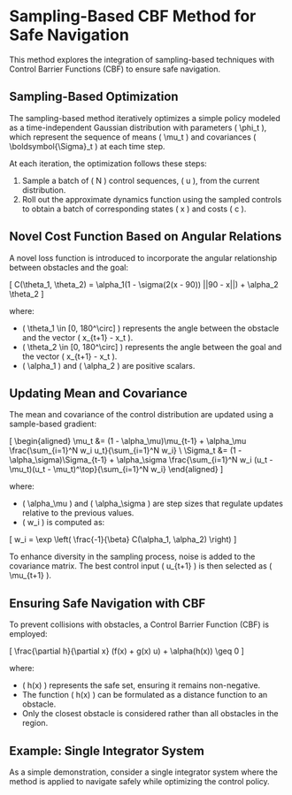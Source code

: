 # Sampling-Based CBF Method for Safe Navigation

This method explores the integration of sampling-based techniques with Control Barrier Functions (CBF) to ensure safe navigation.

## Sampling-Based Optimization

The sampling-based method iteratively optimizes a simple policy modeled as a time-independent Gaussian distribution with parameters \( \phi_t \), which represent the sequence of means \( \mu_t \) and covariances \( \boldsymbol{\Sigma}_t \) at each time step.

At each iteration, the optimization follows these steps:
1. Sample a batch of \( N \) control sequences, \( u \), from the current distribution.
2. Roll out the approximate dynamics function using the sampled controls to obtain a batch of corresponding states \( x \) and costs \( c \).

## Novel Cost Function Based on Angular Relations

A novel loss function is introduced to incorporate the angular relationship between obstacles and the goal:

\[
C(\theta_1, \theta_2) = \alpha_1(1 - \sigma(2(x - 90)) ||90 - x||) + \alpha_2 \theta_2
\]

where:
- \( \theta_1 \in [0, 180^\circ] \) represents the angle between the obstacle and the vector \( x_{t+1} - x_t \).
- \( \theta_2 \in [0, 180^\circ] \) represents the angle between the goal and the vector \( x_{t+1} - x_t \).
- \( \alpha_1 \) and \( \alpha_2 \) are positive scalars.

## Updating Mean and Covariance

The mean and covariance of the control distribution are updated using a sample-based gradient:

\[
\begin{aligned}
    \mu_t &= (1 - \alpha_\mu)\mu_{t-1} + \alpha_\mu \frac{\sum_{i=1}^N w_i u_t}{\sum_{i=1}^N w_i} \\
    \Sigma_t &= (1 - \alpha_\sigma)\Sigma_{t-1} + \alpha_\sigma \frac{\sum_{i=1}^N w_i (u_t - \mu_t)(u_t - \mu_t)^\top}{\sum_{i=1}^N w_i}
\end{aligned}
\]

where:
- \( \alpha_\mu \) and \( \alpha_\sigma \) are step sizes that regulate updates relative to the previous values.
- \( w_i \) is computed as:

\[
w_i = \exp \left( \frac{-1}{\beta} C(\alpha_1, \alpha_2) \right)
\]

To enhance diversity in the sampling process, noise is added to the covariance matrix. The best control input \( u_{t+1} \) is then selected as \( \mu_{t+1} \).

## Ensuring Safe Navigation with CBF

To prevent collisions with obstacles, a Control Barrier Function (CBF) is employed:

\[
\frac{\partial h}{\partial x} (f(x) + g(x) u) + \alpha(h(x)) \geq 0
\]

where:
- \( h(x) \) represents the safe set, ensuring it remains non-negative.
- The function \( h(x) \) can be formulated as a distance function to an obstacle.
- Only the closest obstacle is considered rather than all obstacles in the region.

## Example: Single Integrator System

As a simple demonstration, consider a single integrator system where the method is applied to navigate safely while optimizing the control policy.




